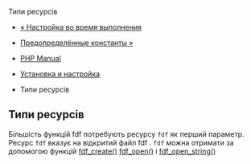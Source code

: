 Типи ресурсів

-   [« Настройка во время выполнения](fdf.configuration.html)
    
-   [Предопределённые константы »](fdf.constants.html)
    
-   [PHP Manual](index.html)
    
-   [Установка и настройка](fdf.setup.html)
    
-   Типи ресурсів
    

## Типи ресурсів

Більшість функцій fdf потребують ресурсу `fdf` як перший параметр. Ресурс `fdf` вказує на відкритий файл fdf . `fdf` можна отримати за допомогою функцій [fdf\_create()](function.fdf-create.html) [fdf\_open()](function.fdf-open.html) і [fdf\_open\_string()](function.fdf-open-string.html)